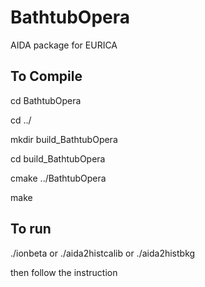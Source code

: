# BathtubOpera
AIDA package for EURICA

##  To Compile
cd BathtubOpera

cd ../

mkdir build_BathtubOpera

cd build_BathtubOpera

cmake ../BathtubOpera

make

## To run
./ionbeta
or
./aida2histcalib
or
./aida2histbkg

then follow the instruction
